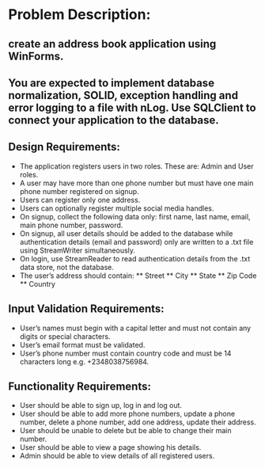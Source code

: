 # Problem Description:  
## create an address book application using WinForms.
## You are expected to implement database normalization, SOLID, exception handling and error logging to a file with nLog. Use SQLClient to connect your application to the database.
 
## Design Requirements:
* The application registers users in two roles. These are: Admin and User roles.
* A user may have more than one phone number but must have one main phone number registered on signup.
* Users can register only one address.
* Users can optionally register multiple social media handles.
* On signup, collect the following data only: first name, last name, email, main phone number, password.
* On signup, all user details should be added to the database while authentication details (email and password) only are written to a .txt file using StreamWriter simultaneously.
* On login, use StreamReader to read authentication details from the .txt data store, not the database.
* The user’s address should contain:
  **	Street
  ** City
  ** State
  ** Zip Code
  ** Country

## Input Validation Requirements:
* User’s names must begin with a capital letter and must not contain any digits or special characters.
* User’s email format must be validated.
* User’s phone number must contain country code and must be 14 characters long e.g. +2348038756984.
 
## Functionality Requirements: 
* User should be able to sign up, log in and log out.
*	User should be able to add more phone numbers, update a phone number, delete a phone number, add one address, update their address.
*	User should be unable to delete but be able to change their main number.
*	User should be able to view a page showing his details.
* Admin should be able to view details of all registered users.
  

